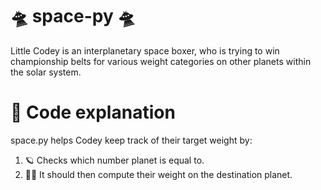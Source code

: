 # 🛸 space-py 🛸
Little Codey is an interplanetary space boxer, who is trying to win championship belts for various weight categories on other planets within the solar system.

# 🐍 Code explanation

space.py helps Codey keep track of their target weight by:

1. 🪐 Checks which number planet is equal to. 
2. 🧑‍🚀 It should then compute their weight on the destination planet.
